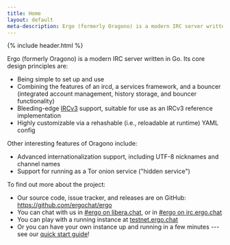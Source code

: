 ```yaml
---
title: Home
layout: default
meta-description: Ergo (formerly Oragono) is a modern IRC server written in Go.
---
```

{% include header.html %}

Ergo (formerly Oragono) is a modern IRC server written in Go. Its core design principles are:

* Being simple to set up and use
* Combining the features of an ircd, a services framework, and a bouncer (integrated account management, history storage, and bouncer functionality)
* Bleeding-edge [IRCv3](https://ircv3.net) support, suitable for use as an IRCv3 reference implementation
* Highly customizable via a rehashable (i.e., reloadable at runtime) YAML config

Other interesting features of Oragono include:

* Advanced internationalization support, including UTF-8 nicknames and channel names
* Support for running as a Tor onion service ("hidden service")

To find out more about the project:

* Our source code, issue tracker, and releases are on GitHub: <https://github.com/ergochat/ergo>
* You can chat with us in [#ergo on libera.chat](ircs://irc.libera.chat:6697/#ergo), or in [#ergo on irc.ergo.chat](ircs://irc.ergo.chat:6697)
* You can play with a running instance at [testnet.ergo.chat](https://testnet.ergo.chat)
* Or you can have your own instance up and running in a few minutes --- see our [quick start guide](https://github.com/ergochat/ergo#quick-start-guide)!
